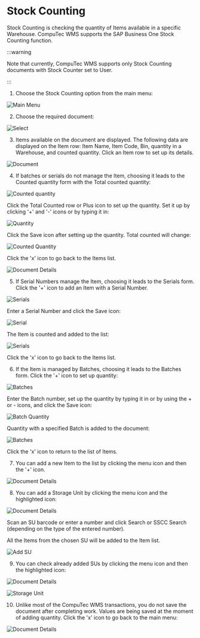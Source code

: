 # Stock Counting

Stock Counting is checking the quantity of Items available in a specific Warehouse. CompuTec WMS supports the SAP Business One Stock Counting function.

:::warning

Note that currently, CompuTec WMS supports only Stock Counting documents with Stock Counter set to User.

:::

1. Choose the Stock Counting option from the main menu:

![Main Menu](./media/st-StockCounting.png)

2. Choose the required document:

![Select](./media/st-SelectStockCounting.png)

3. Items available on the document are displayed.
   The following data are displayed on the Item row: Item Name, Item Code, Bin, quantity in a Warehouse, and counted quantity.
   Click an Item row to set up its details.

![Document](./media/st-DocDet-1.png)

4. If batches or serials do not manage the Item, choosing it leads to the Counted quantity form with the Total counted quantity:

![Counted quantity](./media/st-NotCountedQuantity.png)

Click the Total Counted row or Plus icon to set up the quantity. Set it up by clicking '+' and '-' icons or by typing it in:

![Quantity](./media/st-Quantity.png)

Click the Save icon after setting up the quantity. Total counted will change:

![Counted Quantity](./media/st-CountedQuantity.png)

Click the 'x' icon to go back to the Items list.

![Document Details](./media/st-DocDet-2.png)

5. If Serial Numbers manage the Item, choosing it leads to the Serials form. Click the '+' icon to add an Item with a Serial Number.

![Serials](./media/st-Serials.png)

Enter a Serial Number and click the Save icon:

![Serial](./media/st-Serial.png)

The Item is counted and added to the list:

![Serials](./media/st-Serials2.png)

Click the 'x' icon to go back to the Items list.

6. If the Item is managed by Batches, choosing it leads to the Batches form. Click the '+' icon to set up quantity:

![Batches](./media/st-Batches.png)

Enter the Batch number, set up the quantity by typing it in or by using the + or - icons, and click the Save icon:

![Batch Quantity](./media/st-Batch-Quantity.png)

Quantity with a specified Batch is added to the document:

![Batches](./media/st-Batches-1.png)

Click the 'x' icon to return to the list of Items.

7. You can add a new Item to the list by clicking the menu icon and then the '+' icon.

![Document Details](./media/st-DocDet-Add.png)

8. You can add a Storage Unit by clicking the menu icon and the highlighted icon:

![Document Details](./media/st-DocDet-AddS.png)

Scan an SU barcode or enter a number and click Search or SSCC Search (depending on the type of the entered number).

All the Items from the chosen SU will be added to the Item list.

![Add SU](./media/st-AddSU.png)

9. You can check already added SUs by clicking the menu icon and then the highlighted icon:

![Document Details](./media/st-DocDet-AddSt.png)

![Storage Unit](./media/st-SU-Empty.png)

10. Unlike most of the CompuTec WMS transactions, you do not save the document after completing work. Values are being saved at the moment of adding quantity. Click the 'x' icon to go back to the main menu:

![Document Details](./media/st-Finish.png)

